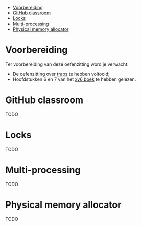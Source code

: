 - [Voorbereiding](#voorbereiding)
- [GitHub classroom](#github-classroom)
- [Locks](#lock)
- [Multi-processing](#Multi-processing)
- [Physical memory allocator](#physical-memory-allocator)

# Voorbereiding

Ter voorbereiding van deze oefenzitting word je verwacht:
- De oefenzitting over [traps][oz traps] te hebben voltooid;
- Hoofdstukken 6 en 7 van het [xv6 boek][xv6 book] te hebben gelezen.

[oz traps]: https://github.com/besturingssystemen/traps
[xv6 book]: https://github.com/besturingssystemen/xv6-riscv

# GitHub classroom

TODO

# Locks

TODO

# Multi-processing

TODO

# Physical memory allocator

TODO
